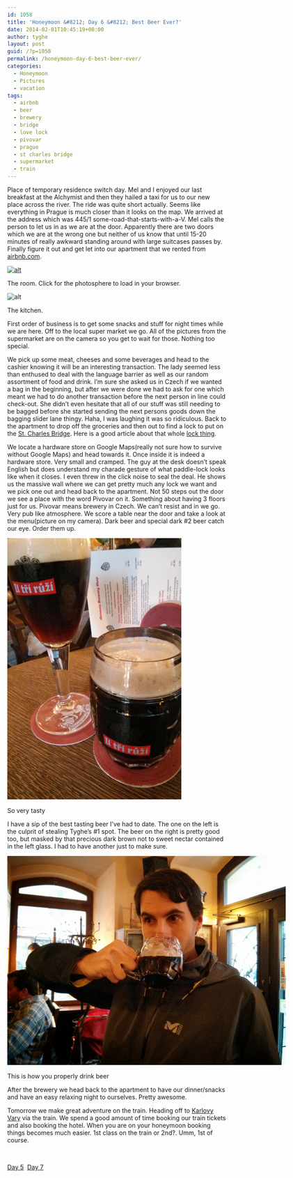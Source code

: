 ```yaml
---
id: 1058
title: 'Honeymoon &#8212; Day 6 &#8212; Best Beer Ever?'
date: 2014-02-01T10:45:19+00:00
author: tyghe
layout: post
guid: /?p=1058
permalink: /honeymoon-day-6-best-beer-ever/
categories:
  - Honeymoon
  - Pictures
  - vacation
tags:
  - airbnb
  - beer
  - brewery
  - bridge
  - love lock
  - pivovar
  - prague
  - st charles bridge
  - supermarket
  - train
---
```

Place of temporary residence switch day. Mel and I enjoyed our last breakfast at the Alchymist and then they hailed a taxi for us to our new place across the river. The ride was quite short actually. Seems like everything in Prague is much closer than it looks on the map. We arrived at the address which was 445/1 some-road-that-starts-with-a-V. Mel calls the person to let us in as we are at the door. Apparently there are two doors which we are at the wrong one but neither of us know that until 15-20 minutes of really awkward standing around with large suitcases passes by. Finally figure it out and get let into our apartment that we rented from <a title="Air BnB" href="https://www.airbnb.com/" target="_blank">airbnb.com</a>.<!--more-->

<div style="width: 585px" class="wp-caption aligncenter">
  <a href="https://lh3.googleusercontent.com/-26GJKb9FCLE/UujrDhDHAfI/AAAAAAAAPiA/XzAfh-ENRXQ/w958-h479-no/PANO_20140129_123705.jpg"><img class=" " alt="alt" src="https://lh3.googleusercontent.com/-26GJKb9FCLE/UujrDhDHAfI/AAAAAAAAPiA/XzAfh-ENRXQ/w958-h479-no/PANO_20140129_123705.jpg" width="575" height="287" /></a>
  
  <p class="wp-caption-text">
    The room. Click for the photosphere to load in your browser.
  </p>
</div>

<div style="width: 545px" class="wp-caption aligncenter">
  <img alt="alt" src="https://lh3.googleusercontent.com/-vTsjkzKxFlU/UujrHFyLHJI/AAAAAAAAPiM/WrUdsnJwPMc/w669-h502-no/IMG_20140129_124458.jpg" width="535" height="402" />
  
  <p class="wp-caption-text">
    The kitchen.
  </p>
</div>

First order of business is to get some snacks and stuff for night times while we are here. Off to the local super market we go. All of the pictures from the supermarket are on the camera so you get to wait for those. Nothing too special.

We pick up some meat, cheeses and some beverages and head to the cashier knowing it will be an interesting transaction. The lady seemed less than enthused to deal with the language barrier as well as our random assortment of food and drink. I&#8217;m sure she asked us in Czech if we wanted a bag in the beginning, but after we were done we had to ask for one which meant we had to do another transaction before the next person in line could check-out. She didn&#8217;t even hesitate that all of our stuff was still needing to be bagged before she started sending the next persons goods down the bagging slider lane thingy. Haha, I was laughing it was so ridiculous. Back to the apartment to drop off the groceries and then out to find a lock to put on the <a title="St. Charles Bridge Wikipedia" href="http://en.wikipedia.org/wiki/Charles_Bridge" target="_blank">St. Charles Bridge</a>. Here is a good article about that whole <a title="Love Locks" href="http://traveldestinationbucketlist.com/2012/01/29/love-locks-prague/" target="_blank">lock thing</a>.

We locate a hardware store on Google Maps(really not sure how to survive without Google Maps) and head towards it. Once inside it is indeed a hardware store. Very small and cramped. The guy at the desk doesn&#8217;t speak English but does understand my charade gesture of what paddle-lock looks like when it closes. I even threw in the click noise to seal the deal. He shows us the massive wall where we can get pretty much any lock we want and we pick one out and head back to the apartment. Not 50 steps out the door we see a place with the word Pivovar on it. Something about having 3 floors just for us. Pivovar means brewery in Czech. We can&#8217;t resist and in we go. Very pub like atmosphere. We score a table near the door and take a look at the menu(picture on my camera). Dark beer and special dark #2 beer catch our eye. Order them up.

<div id="attachment_1063" style="width: 410px" class="wp-caption aligncenter">
  <a href="/wp-content/uploads/2014/02/IMG_20140129_152059.jpg"><img class=" wp-image-1063 " alt="So very tasty" src="/wp-content/uploads/2014/02/IMG_20140129_152059.jpg" width="400" height="600" /></a>
  
  <p class="wp-caption-text">
    So very tasty
  </p>
</div>

I have a sip of the best tasting beer I&#8217;ve had to date. The one on the left is the culprit of stealing Tyghe&#8217;s #1 spot. The beer on the right is pretty good too, but masked by that precious dark brown not to sweet nectar contained in the left glass. I had to have another just to make sure.

<div id="attachment_1064" style="width: 650px" class="wp-caption aligncenter">
  <a href="/wp-content/uploads/2014/02/IMG_20140129_152343.jpg"><img class=" wp-image-1064 " alt="This is how you properly drink beer" src="/wp-content/uploads/2014/02/IMG_20140129_152343.jpg" width="640" height="480" /></a>
  
  <p class="wp-caption-text">
    This is how you properly drink beer
  </p>
</div>

After the brewery we head back to the apartment to have our dinner/snacks and have an easy relaxing night to ourselves. Pretty awesome.

Tomorrow we make great adventure on the train. Heading off to <a title="Karlovy Vary Wikipedia" href="http://en.wikipedia.org/wiki/Karlovy_Vary" target="_blank">Karlovy Vary</a> via the train. We spend a good amount of time booking our train tickets and also booking the hotel. When you are on your honeymoon booking things becomes much easier. 1st class on the train or 2nd?. Umm, 1st of course.

&nbsp;

[Day 5](/honeymoon-day-5-cognac/ "Honeymoon — Day 5 — Cognac")  [Day 7](/honeymoon-day-7-karlovy-vary/ "Honeymoon — Day 7 — Karlovy Vary")
